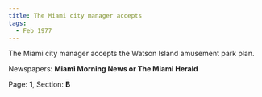 ```yaml
---  
title: The Miami city manager accepts  
tags:  
  - Feb 1977  
---  
```

  
The Miami city manager accepts the Watson Island amusement park plan.  
  
Newspapers: **Miami Morning News or The Miami Herald**  
  
Page: **1**, Section: **B** 
